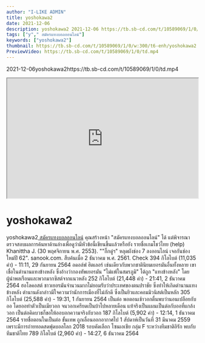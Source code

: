 ```yaml
---
author: "I-LIKE ADMIN"
title: yoshokawa2
date: 2021-12-06
description: yoshokawa2 2021-12-06 https://tb.sb-cd.com/t/10589069/1/0/td.mp4
tags: ["y"," สมัครแทงบอลออนไลน์"]
keywords: ["yoshokawa2"]
thumbnail: https://tb.sb-cd.com/t/10589069/1/0/w:300/t6-enh/yoshokawa2.jpg
PreviewVideo: https://tb.sb-cd.com/t/10589069/1/0/td.mp4
---
```

2021-12-06yoshokawa2https://tb.sb-cd.com/t/10589069/1/0/td.mp4
<!--more-->

<iframe width="100%" height="315" src="https://spankbang.com/6aykt/embed/"></iframe>

# yoshokawa2

yoshokawa2[ สมัครแทงบอลออนไลน์](https://ufapro888s.info/)
คุณสร้างหน้า "สมัครแทงบอลออนไลน์" ได้ แต่พิจารณาตรวจสอบผลการค้นหาด้านล่างเพื่อดูว่ามีหัวข้อนี้เขียนขึ้นแล้วหรือยัง
รายชื่อเกมโชว์ไทย
(help) Khanittha J. (30 พฤศจิกายน พ.ศ. 2553). ""กิ๊กดู๋ฯ" หลุดผังช่อง 7 ลงออนไลน์ เจอกันช่องใหม่ปี 62". sanook.com. สืบค้นเมื่อ 2 ธันวาคม พ.ศ. 2561. Check
394 กิโลไบต์ (11,035 คำ) - 11:11, 29 กันยายน 2564
อดอล์ฟ ฮิตเลอร์
เช่นเดียวกับพวกชาตินิยมเยอรมันอื่นทั้งหลาย เขาเชื่อในตำนานแทงข้างหลัง ซึ่งอ้างว่ากองทัพเยอรมัน "ไม่แพ้ในสมรภูมิ" ได้ถูก "แทงข้างหลัง" โดยผู้นำพลเรือนและพวกมากซิสต์จากแนวหลัง
252 กิโลไบต์ (21,448 คำ) - 21:41, 2 ธันวาคม 2564
ฮอโลคอสต์
ชาวเยอรมันจำนวนมากไม่ยอมรับว่าประเทศของตนปราชัย ซึ่งทำให้เกิดตำนานแทงข้างหลัง ตำนานดังกล่าวมีใจความว่านักการเมืองที่ไม่ภักดี ซึ่งเป็นยิวและคอมมิวนิสต์เป็นหลัก
305 กิโลไบต์ (25,588 คำ) - 19:31, 1 กันยายน 2564
เป็นต่อ
พอตอนเช้าวอกตื่นพบว่านอนเปลือยกับออ โดยออทำตัวเป็นเมียวอก จนวอกเครียดเป็นบ้าไปหลายเดือน แท้จริงเป็นแผนเป็นต่อกับออที่แกล้งวอก เป็นต่อคิดบวชก็ขอให้ออบอกความจริงกับวอก
187 กิโลไบต์ (5,902 คำ) - 12:14, 1 ธันวาคม 2564
รายชื่อตอนในเป็นต่อ ขั้นเทพ
ถูกเลื่อนออกอากาศไป 1 สัปดาห์เป็นวันที่ 31 มีนาคม 2559 เพราะมีการถ่ายทอดสดฟุดบอลโลก 2018 รอบคัดเลือก โซนเอเชีย กลุ่ม F ระหว่างทีมชาติอิรัก พบกับ ทีมชาติไทย
789 กิโลไบต์ (2,960 คำ) - 14:27, 6 ธันวาคม 2564


